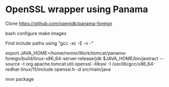 # OpenSSL wrapper using Panama

Clone https://github.com/openjdk/panama-foreign

bash configure
make images

Find include paths using "gcc -xc -E -v -"

export JAVA_HOME=/home/remm/Work/tomcat/panama-foreign/build/linux-x86_64-server-release/jdk
$JAVA_HOME/bin/jextract --source -t org.apache.tomcat.util.openssl -llibssl -I /usr/lib/gcc/x86_64-redhat-linux/11/include openssl.h -d src/main/java

mvn package

